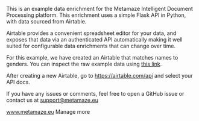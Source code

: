 This is an example data enrichment for the Metamaze Intelligent Document Processing platform. This enrichment uses a simple Flask API in Python, with data sourced from Airtable.

Airtable provides a convenient spreadsheet editor for your data, and exposes that data via an authenticated API automatically making it well suited for configurable data enrichments that can change over time.

For this example, we have created an Airtable that matches names to genders. You can inspect the raw example data using [this link](https://airtable.com/shr9NDCDRAGs6IMw5).

After creating a new Airtable, go to https://airtable.com/api and select your API docs. 

If you have any issues or comments, feel free to open a GitHub issue or contact us at support@metamaze.eu

www.metamaze.eu
Manage more
